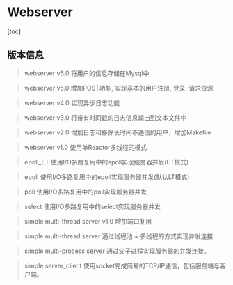 # Webserver
[toc]

## 版本信息

> webserver v6.0
将用户的信息存储在Mysql中

> webserver v5.0
增加POST功能, 实现基本的用户注册, 登录, 请求资源

> webserver v4.0
实现异步日志功能

> webserver v3.0
将带有时间戳的日志信息输出到文本文件中

> webserver v2.0
增加日志和移除长时间不通信的用户，增加Makefile

> webserver v1.0
使用单Reactor多线程的模式

> epoll_ET
使用I/O多路复用中的epoll实现服务器并发(ET模式)

> epoll
使用I/O多路复用中的epoll实现服务器并发(默认LT模式)

> poll
使用I/O多路复用中的poll实现服务器并发

> select
使用I/O多路复用中的select实现服务器并发

> simple multi-thread server v1.0
增加端口复用

> simple multi-thread server
通过线程池 + 多线程的方式实现并发连接

> simple multi-process server
通过父子进程实现服务器的并发连接。

> simple server_client 
使用socket完成简易的TCP/IP通信，包括服务端与客户端。
